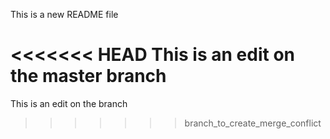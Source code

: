 This is a new README file

<<<<<<< HEAD
This is an edit on the master branch
=======
This is an edit on the branch
>>>>>>> branch_to_create_merge_conflict
